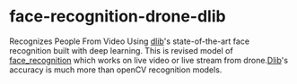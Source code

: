 # face-recognition-drone-dlib

Recognizes People From Video Using [dlib](http://dlib.net/)'s state-of-the-art face recognition
built with deep learning. This is revised model of [face_recognition](https://github.com/ageitgey/face_recognition) which works on live video or live stream from drone.[Dlib](http://dlib.net/)'s accuracy is much more than openCV recognition models.
